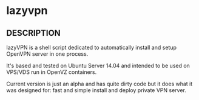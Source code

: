# lazyvpn
## DESCRIPTION
<p>lazyVPN is a shell script dedicated to automatically install and setup OpenVPN server in one process.</p>
<p>It's based and tested on Ubuntu Server 14.04 and intended to be used on VPS/VDS run in OpenVZ containers.</p>
<p>Current version is just an alpha and has quite dirty code but it does what it was designed for: fast and simple install and deploy private VPN server.</p>
